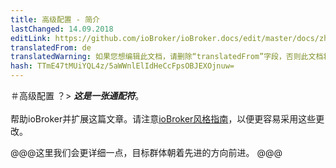```yaml
---
title: 高级配置 - 简介
lastChanged: 14.09.2018
editLink: https://github.com/ioBroker/ioBroker.docs/edit/master/docs/zh-cn/config/README.md
translatedFrom: de
translatedWarning: 如果您想编辑此文档，请删除“translatedFrom”字段，否则此文档将再次自动翻译
hash: TTmE47tMUiYQL4z/5aWWnlElIdHeCcFpsOBJEXOjnuw=
---
```


＃高级配置
？&gt; ***这是一张通配符***。 <br><br>帮助ioBroker并扩展这篇文章。请注意[ioBroker风格指南](community/styleguidedoc)，以便更容易采用这些更改。

@@@这里我们会更详细一点，目标群体朝着先进的方向前进。
@@@